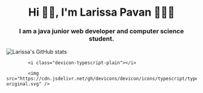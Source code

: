 <h1 align="center">Hi 👋🏻, I'm Larissa Pavan 👩🏼‍💻 </h1>
<h3 align="center">I am a java junior web developer and computer science student.</h3>

![Larissa's GitHub stats](https://github-readme-stats.vercel.app/api?username=laricp&theme=dark&show_icons=true)



            <i class="devicon-typescript-plain"></i>
          
            <img src="https://cdn.jsdelivr.net/gh/devicons/devicon/icons/typescript/typescript-original.svg" />
          
          

